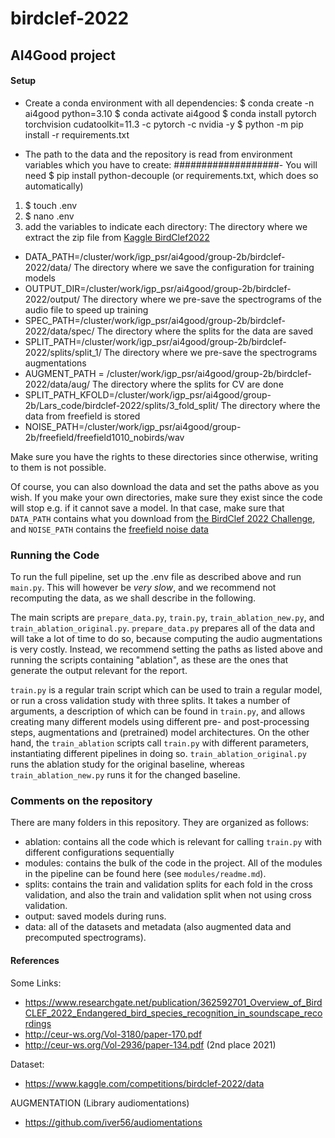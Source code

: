 # birdclef-2022
## AI4Good project


#### Setup
- Create a conda environment with all dependencies:
$ conda create -n ai4good python=3.10
$ conda activate ai4good
$ conda install pytorch torchvision cudatoolkit=11.3 -c pytorch -c nvidia -y
$ python -m pip install -r requirements.txt

- The path to the data and the repository is read from environment variables which you have to create: 
###################- You will need $ pip install python-decouple (or requirements.txt, which does so automatically)
1. $ touch .env 
2. $ nano .env 
3. add the variables to indicate each directory:
The directory where we extract the zip file from [Kaggle BirdClef2022](https://www.kaggle.com/c/birdclef-2022/data)
* DATA_PATH=/cluster/work/igp_psr/ai4good/group-2b/birdclef-2022/data/
The directory where we save the configuration for training models 
* OUTPUT_DIR=/cluster/work/igp_psr/ai4good/group-2b/birdclef-2022/output/
The directory where we pre-save the spectrograms of the audio file to speed up training 
* SPEC_PATH=/cluster/work/igp_psr/ai4good/group-2b/birdclef-2022/data/spec/
The directory where the splits for the data are saved
* SPLIT_PATH=/cluster/work/igp_psr/ai4good/group-2b/birdclef-2022/splits/split_1/
The directory where we pre-save the spectrograms augmentations 
* AUGMENT_PATH = /cluster/work/igp_psr/ai4good/group-2b/birdclef-2022/data/aug/
The directory where the splits for CV are done
* SPLIT_PATH_KFOLD=/cluster/work/igp_psr/ai4good/group-2b/Lars_code/birdclef-2022/splits/3_fold_split/
The directory where the data from freefield is stored
* NOISE_PATH=/cluster/work/igp_psr/ai4good/group-2b/freefield/freefield1010_nobirds/wav

Make sure you have the rights to these directories since otherwise, writing to them is not possible.

Of course, you can also download the data and set the paths above as you wish.
If you make your own directories, make sure they exist since the code will stop e.g. if it cannot save a model. 
In that case, make sure that ``DATA_PATH`` contains what you download from [the BirdClef 2022 Challenge](https://www.kaggle.com/competitions/birdclef-2022/data), and ``NOISE_PATH`` contains the [freefield noise data](https://archive.org/details/freefield1010)

### Running the Code
To run the full pipeline, set up the .env file as described above and run `main.py`. This will however be *very slow*, and we recommend not recomputing the data, as we shall describe in the following.

The main scripts are `prepare_data.py`, `train.py`, `train_ablation_new.py`, and `train_ablation_original.py`.
`prepare_data.py` prepares all of the data and will take a lot of time to do so, because computing the audio augmentations is very costly. 
Instead, we recommend setting the paths as listed above and running the scripts containing "ablation", as these are the ones that generate the output relevant for the report.

`train.py` is a regular train script which can be used to train a regular model, or run a cross validation study with three splits.
It takes a number of arguments, a description of which can be found in `train.py`, and allows creating many different models using different pre- and post-processing steps, augmentations and (pretrained) model architectures.
On the other hand, the `train_ablation` scripts call `train.py` with different parameters, instantiating different pipelines in doing so.
`train_ablation_original.py` runs the ablation study for the original baseline, whereas `train_ablation_new.py` runs it for the changed baseline. 

### Comments on the repository
There are many folders in this repository. 
They are organized as follows:
- ablation: contains all the code which is relevant for calling `train.py` with different configurations sequentially
- modules: contains the bulk of the code in the project. All of the modules in the pipeline can be found here (see `modules/readme.md`).
- splits: contains the train and validation splits for each fold in the cross validation, and also the train and validation split when not using cross validation.
- output: saved models during runs. 
- data: all of the datasets and metadata (also augmented data and precomputed spectrograms).

#### References

Some Links:

- https://www.researchgate.net/publication/362592701_Overview_of_BirdCLEF_2022_Endangered_bird_species_recognition_in_soundscape_recordings
- http://ceur-ws.org/Vol-3180/paper-170.pdf
- http://ceur-ws.org/Vol-2936/paper-134.pdf (2nd place 2021)


Dataset:
- https://www.kaggle.com/competitions/birdclef-2022/data

AUGMENTATION (Library audiomentations)
- https://github.com/iver56/audiomentations
